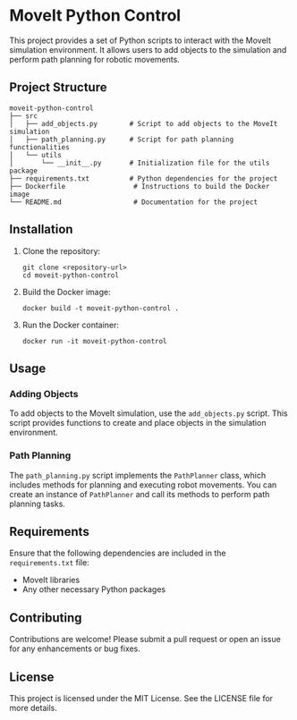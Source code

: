 # MoveIt Python Control

This project provides a set of Python scripts to interact with the MoveIt simulation environment. It allows users to add objects to the simulation and perform path planning for robotic movements.

## Project Structure

```
moveit-python-control
├── src
│   ├── add_objects.py        # Script to add objects to the MoveIt simulation
│   ├── path_planning.py      # Script for path planning functionalities
│   └── utils
│       └── __init__.py       # Initialization file for the utils package
├── requirements.txt          # Python dependencies for the project
├── Dockerfile                 # Instructions to build the Docker image
└── README.md                  # Documentation for the project
```

## Installation

1. Clone the repository:
   ```
   git clone <repository-url>
   cd moveit-python-control
   ```

2. Build the Docker image:
   ```
   docker build -t moveit-python-control .
   ```

3. Run the Docker container:
   ```
   docker run -it moveit-python-control
   ```

## Usage

### Adding Objects

To add objects to the MoveIt simulation, use the `add_objects.py` script. This script provides functions to create and place objects in the simulation environment.

### Path Planning

The `path_planning.py` script implements the `PathPlanner` class, which includes methods for planning and executing robot movements. You can create an instance of `PathPlanner` and call its methods to perform path planning tasks.

## Requirements

Ensure that the following dependencies are included in the `requirements.txt` file:
- MoveIt libraries
- Any other necessary Python packages

## Contributing

Contributions are welcome! Please submit a pull request or open an issue for any enhancements or bug fixes.

## License

This project is licensed under the MIT License. See the LICENSE file for more details.
